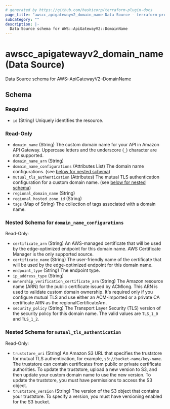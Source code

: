 ```yaml
---
# generated by https://github.com/hashicorp/terraform-plugin-docs
page_title: "awscc_apigatewayv2_domain_name Data Source - terraform-provider-awscc"
subcategory: ""
description: |-
  Data Source schema for AWS::ApiGatewayV2::DomainName
---
```


# awscc_apigatewayv2_domain_name (Data Source)

Data Source schema for AWS::ApiGatewayV2::DomainName



<!-- schema generated by tfplugindocs -->
## Schema

### Required

- `id` (String) Uniquely identifies the resource.

### Read-Only

- `domain_name` (String) The custom domain name for your API in Amazon API Gateway. Uppercase letters and the underscore (``_``) character are not supported.
- `domain_name_arn` (String)
- `domain_name_configurations` (Attributes List) The domain name configurations. (see [below for nested schema](#nestedatt--domain_name_configurations))
- `mutual_tls_authentication` (Attributes) The mutual TLS authentication configuration for a custom domain name. (see [below for nested schema](#nestedatt--mutual_tls_authentication))
- `regional_domain_name` (String)
- `regional_hosted_zone_id` (String)
- `tags` (Map of String) The collection of tags associated with a domain name.

<a id="nestedatt--domain_name_configurations"></a>
### Nested Schema for `domain_name_configurations`

Read-Only:

- `certificate_arn` (String) An AWS-managed certificate that will be used by the edge-optimized endpoint for this domain name. AWS Certificate Manager is the only supported source.
- `certificate_name` (String) The user-friendly name of the certificate that will be used by the edge-optimized endpoint for this domain name.
- `endpoint_type` (String) The endpoint type.
- `ip_address_type` (String)
- `ownership_verification_certificate_arn` (String) The Amazon resource name (ARN) for the public certificate issued by ACMlong. This ARN is used to validate custom domain ownership. It's required only if you configure mutual TLS and use either an ACM-imported or a private CA certificate ARN as the regionalCertificateArn.
- `security_policy` (String) The Transport Layer Security (TLS) version of the security policy for this domain name. The valid values are ``TLS_1_0`` and ``TLS_1_2``.


<a id="nestedatt--mutual_tls_authentication"></a>
### Nested Schema for `mutual_tls_authentication`

Read-Only:

- `truststore_uri` (String) An Amazon S3 URL that specifies the truststore for mutual TLS authentication, for example, ``s3://bucket-name/key-name``. The truststore can contain certificates from public or private certificate authorities. To update the truststore, upload a new version to S3, and then update your custom domain name to use the new version. To update the truststore, you must have permissions to access the S3 object.
- `truststore_version` (String) The version of the S3 object that contains your truststore. To specify a version, you must have versioning enabled for the S3 bucket.
